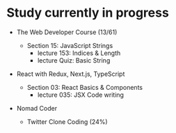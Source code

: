 # Study currently in progress

  - The Web Developer Course (13/61)
    - Section 15: JavaScript Strings
      - lecture 153: Indices & Length
      - lecture Quiz: Basic String
      
  - React with Redux, Next.js, TypeScript
    - Section 03: React Basics & Components
      - lecture 035: JSX Code writing

  - Nomad Coder
    - Twitter Clone Coding (24%)

